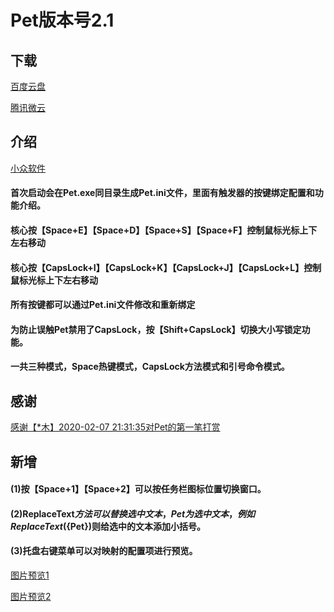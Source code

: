 Pet版本号2.1
====
## 下载

[百度云盘](https://pan.baidu.com/s/1NXouguejZ4AW7TMAYU0lMw)

[腾讯微云](https://share.weiyun.com/5KCqeSw)

## 介绍

[小众软件](https://meta.appinn.net/t/pet/13605)

#### 首次启动会在Pet.exe同目录生成Pet.ini文件，里面有触发器的按键绑定配置和功能介绍。

#### 核心按【Space+E】【Space+D】【Space+S】【Space+F】控制鼠标光标上下左右移动

#### 核心按【CapsLock+I】【CapsLock+K】【CapsLock+J】【CapsLock+L】控制鼠标光标上下左右移动

#### 所有按键都可以通过Pet.ini文件修改和重新绑定

#### 为防止误触Pet禁用了CapsLock，按【Shift+CapsLock】切换大小写锁定功能。

#### 一共三种模式，Space热键模式，CapsLock方法模式和引号命令模式。

## 感谢

[感谢【*木】2020-02-07 21:31:35对Pet的第一笔打赏](https://github.com/majorworld/Pet)


## 新增

#### (1)按【Space+1】【Space+2】可以按任务栏图标位置切换窗口。

#### (2)ReplaceText$方法可以替换选中文本，{Pet}为选中文本，例如ReplaceText$({Pet})则给选中的文本添加小括号。

#### (3)托盘右键菜单可以对映射的配置项进行预览。

[图片预览1](https://meta.appinn.net/uploads/default/original/2X/9/9263da02a4f11ab092526cf00b97a13ad8c14f0b.png)

[图片预览2](https://meta.appinn.net/uploads/default/original/2X/3/34ec08e3efb7b2b3b257231ce63e1e41ba7c35f1.png)
